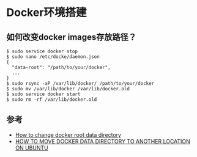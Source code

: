 # Docker环境搭建

## 如何改变docker images存放路径？

```
$ sudo service docker stop
$ sudo nano /etc/docke/daemon.json
{
  "data-root": "/path/to/your/docker",
  ...
}
$ sudo rsync -aP /var/lib/docker/ /path/to/your/docker
$ sudo mv /var/lib/docker /var/lib/docker.old
$ sudo service docker start
$ sudo rm -rf /var/lib/docker.old
```



## 参考

- [How to change docker root data directory](https://tienbm90.medium.com/how-to-change-docker-root-data-directory-89a39be1a70b)
- [HOW TO MOVE DOCKER DATA DIRECTORY TO ANOTHER LOCATION ON UBUNTU](https://www.guguweb.com/2019/02/07/how-to-move-docker-data-directory-to-another-location-on-ubuntu/)